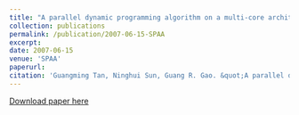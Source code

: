 ```yaml
---
title: "A parallel dynamic programming algorithm on a multi-core architecture"
collection: publications
permalink: /publication/2007-06-15-SPAA
excerpt:
date: 2007-06-15
venue: 'SPAA'
paperurl:
citation: 'Guangming Tan, Ninghui Sun, Guang R. Gao. &quot;A parallel dynamic programming algorithm on a multi-core architecture.&quot; <i>the 19th Annual ACM Symposium on Parallelism in Algorithms and Architectures (SPAA), 135-144, 2007</i>'
---
```


[Download paper here](http://tanniu.github.io/files/paper2.pdf)
